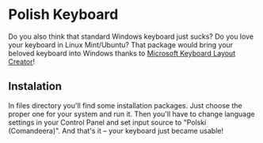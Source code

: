 # Polish Keyboard

Do you also think that standard Windows keyboard just sucks? Do you love your keyboard in Linux Mint/Ubuntu? That package would bring your beloved keyboard into Windows thanks to [Microsoft Keyboard Layout Creator](https://msdn.microsoft.com/en-us/globalization/keyboardlayouts.aspx)!

## Instalation

In files directory you'll find some installation packages. Just choose the proper one for your system and run it. Then you'll have to change language settings in your Control Panel and set input source to "Polski (Comandeera)". And that's it – your keyboard just became usable!
